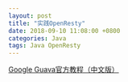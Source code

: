 ```yaml
---
layout: post
title: "实践OpenResty"
date: 2018-09-10 11:08:00 +0800
categories: Java
tags: Java OpenResty
---
```


[Google Guava官方教程（中文版）](http://ifeve.com/google-guava/)